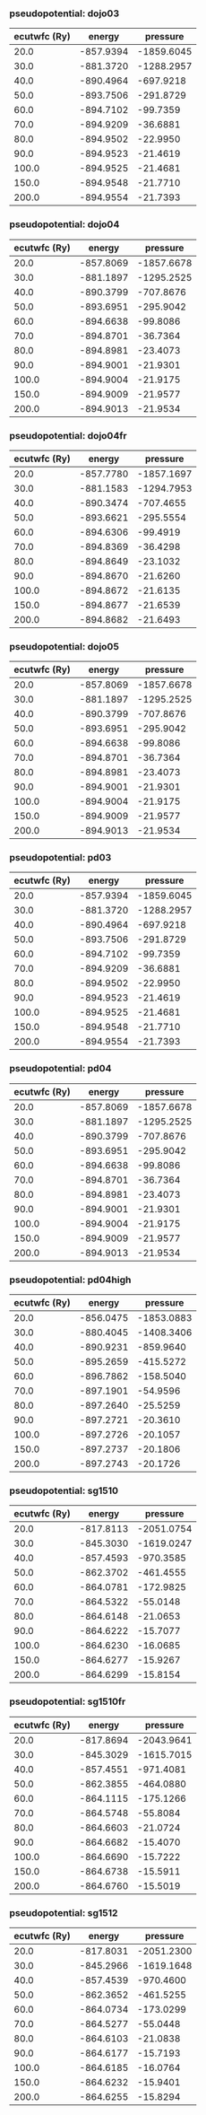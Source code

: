 ### pseudopotential: dojo03
| ecutwfc (Ry) | energy | pressure | 
| --- | --- | --- | 
| 20.0 | -857.9394| -1859.6045|
| 30.0 | -881.3720| -1288.2957|
| 40.0 | -890.4964| -697.9218|
| 50.0 | -893.7506| -291.8729|
| 60.0 | -894.7102| -99.7359|
| 70.0 | -894.9209| -36.6881|
| 80.0 | -894.9502| -22.9950|
| 90.0 | -894.9523| -21.4619|
| 100.0 | -894.9525| -21.4681|
| 150.0 | -894.9548| -21.7710|
| 200.0 | -894.9554| -21.7393|

### pseudopotential: dojo04
| ecutwfc (Ry) | energy | pressure | 
| --- | --- | --- | 
| 20.0 | -857.8069| -1857.6678|
| 30.0 | -881.1897| -1295.2525|
| 40.0 | -890.3799| -707.8676|
| 50.0 | -893.6951| -295.9042|
| 60.0 | -894.6638| -99.8086|
| 70.0 | -894.8701| -36.7364|
| 80.0 | -894.8981| -23.4073|
| 90.0 | -894.9001| -21.9301|
| 100.0 | -894.9004| -21.9175|
| 150.0 | -894.9009| -21.9577|
| 200.0 | -894.9013| -21.9534|

### pseudopotential: dojo04fr
| ecutwfc (Ry) | energy | pressure | 
| --- | --- | --- | 
| 20.0 | -857.7780| -1857.1697|
| 30.0 | -881.1583| -1294.7953|
| 40.0 | -890.3474| -707.4655|
| 50.0 | -893.6621| -295.5554|
| 60.0 | -894.6306| -99.4919|
| 70.0 | -894.8369| -36.4298|
| 80.0 | -894.8649| -23.1032|
| 90.0 | -894.8670| -21.6260|
| 100.0 | -894.8672| -21.6135|
| 150.0 | -894.8677| -21.6539|
| 200.0 | -894.8682| -21.6493|

### pseudopotential: dojo05
| ecutwfc (Ry) | energy | pressure | 
| --- | --- | --- | 
| 20.0 | -857.8069| -1857.6678|
| 30.0 | -881.1897| -1295.2525|
| 40.0 | -890.3799| -707.8676|
| 50.0 | -893.6951| -295.9042|
| 60.0 | -894.6638| -99.8086|
| 70.0 | -894.8701| -36.7364|
| 80.0 | -894.8981| -23.4073|
| 90.0 | -894.9001| -21.9301|
| 100.0 | -894.9004| -21.9175|
| 150.0 | -894.9009| -21.9577|
| 200.0 | -894.9013| -21.9534|

### pseudopotential: pd03
| ecutwfc (Ry) | energy | pressure | 
| --- | --- | --- | 
| 20.0 | -857.9394| -1859.6045|
| 30.0 | -881.3720| -1288.2957|
| 40.0 | -890.4964| -697.9218|
| 50.0 | -893.7506| -291.8729|
| 60.0 | -894.7102| -99.7359|
| 70.0 | -894.9209| -36.6881|
| 80.0 | -894.9502| -22.9950|
| 90.0 | -894.9523| -21.4619|
| 100.0 | -894.9525| -21.4681|
| 150.0 | -894.9548| -21.7710|
| 200.0 | -894.9554| -21.7393|

### pseudopotential: pd04
| ecutwfc (Ry) | energy | pressure | 
| --- | --- | --- | 
| 20.0 | -857.8069| -1857.6678|
| 30.0 | -881.1897| -1295.2525|
| 40.0 | -890.3799| -707.8676|
| 50.0 | -893.6951| -295.9042|
| 60.0 | -894.6638| -99.8086|
| 70.0 | -894.8701| -36.7364|
| 80.0 | -894.8981| -23.4073|
| 90.0 | -894.9001| -21.9301|
| 100.0 | -894.9004| -21.9175|
| 150.0 | -894.9009| -21.9577|
| 200.0 | -894.9013| -21.9534|

### pseudopotential: pd04high
| ecutwfc (Ry) | energy | pressure | 
| --- | --- | --- | 
| 20.0 | -856.0475| -1853.0883|
| 30.0 | -880.4045| -1408.3406|
| 40.0 | -890.9231| -859.9640|
| 50.0 | -895.2659| -415.5272|
| 60.0 | -896.7862| -158.5040|
| 70.0 | -897.1901| -54.9596|
| 80.0 | -897.2640| -25.5259|
| 90.0 | -897.2721| -20.3610|
| 100.0 | -897.2726| -20.1057|
| 150.0 | -897.2737| -20.1806|
| 200.0 | -897.2743| -20.1726|

### pseudopotential: sg1510
| ecutwfc (Ry) | energy | pressure | 
| --- | --- | --- | 
| 20.0 | -817.8113| -2051.0754|
| 30.0 | -845.3030| -1619.0247|
| 40.0 | -857.4593| -970.3585|
| 50.0 | -862.3702| -461.4555|
| 60.0 | -864.0781| -172.9825|
| 70.0 | -864.5322| -55.0148|
| 80.0 | -864.6148| -21.0653|
| 90.0 | -864.6222| -15.7077|
| 100.0 | -864.6230| -16.0685|
| 150.0 | -864.6277| -15.9267|
| 200.0 | -864.6299| -15.8154|

### pseudopotential: sg1510fr
| ecutwfc (Ry) | energy | pressure | 
| --- | --- | --- | 
| 20.0 | -817.8694| -2043.9641|
| 30.0 | -845.3029| -1615.7015|
| 40.0 | -857.4551| -971.4081|
| 50.0 | -862.3855| -464.0880|
| 60.0 | -864.1115| -175.1266|
| 70.0 | -864.5748| -55.8084|
| 80.0 | -864.6603| -21.0724|
| 90.0 | -864.6682| -15.4070|
| 100.0 | -864.6690| -15.7222|
| 150.0 | -864.6738| -15.5911|
| 200.0 | -864.6760| -15.5019|

### pseudopotential: sg1512
| ecutwfc (Ry) | energy | pressure | 
| --- | --- | --- | 
| 20.0 | -817.8031| -2051.2300|
| 30.0 | -845.2966| -1619.1648|
| 40.0 | -857.4539| -970.4600|
| 50.0 | -862.3652| -461.5255|
| 60.0 | -864.0734| -173.0299|
| 70.0 | -864.5277| -55.0448|
| 80.0 | -864.6103| -21.0838|
| 90.0 | -864.6177| -15.7193|
| 100.0 | -864.6185| -16.0764|
| 150.0 | -864.6232| -15.9401|
| 200.0 | -864.6255| -15.8294|

